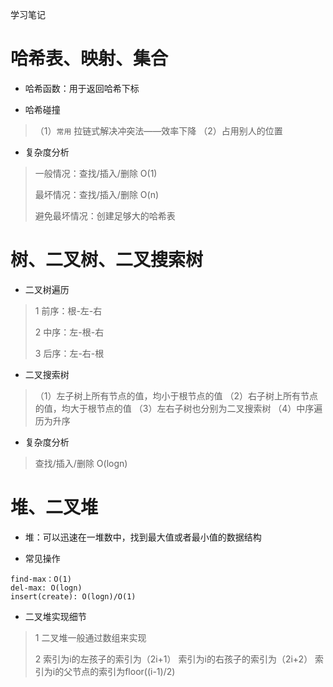 学习笔记
# 哈希表、映射、集合
* 哈希函数：用于返回哈希下标

* 哈希碰撞
>（1）`常用` 拉链式解决冲突法——效率下降
>（2）占用别人的位置

* 复杂度分析
> 一般情况：查找/插入/删除 O(1)
>
> 最坏情况：查找/插入/删除 O(n)
>
> 避免最坏情况：创建足够大的哈希表

# 树、二叉树、二叉搜索树
* 二叉树遍历
> 1 前序：根-左-右
>
> 2 中序：左-根-右
>
> 3 后序：左-右-根

* 二叉搜索树
> （1）左子树上所有节点的值，均小于根节点的值
> （2）右子树上所有节点的值，均大于根节点的值
> （3）左右子树也分别为二叉搜索树
> （4）中序遍历为升序

* 复杂度分析
> 查找/插入/删除 O(logn)

# 堆、二叉堆
* 堆：可以迅速在一堆数中，找到最大值或者最小值的数据结构

* 常见操作
```cassandraql
find-max：O(1)
del-max: O(logn)
insert(create): O(logn)/O(1)
```
* 二叉堆实现细节
> 1 二叉堆一般通过数组来实现
>
> 2 索引为i的左孩子的索引为（2i+1）
>   索引为i的右孩子的索引为（2i+2）
>   索引为i的父节点的索引为floor((i-1)/2)

